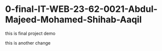 # 0-final-IT-WEB-23-62-0021-Abdul-Majeed-Mohamed-Shihab-Aaqil

this is final project demo

this is another change